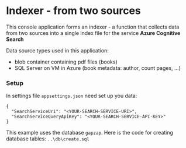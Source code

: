 ﻿# Indexer - from two sources

This console application forms an indexer - a function that collects data 
from two sources into a single index file for the service **Azure Cognitive Search**

Data source types used in this application:
- blob container containing pdf files (books)
- SQL Server on VM in Azure (book metadata: author, count pages, ...)

### Setup
In settings file `appsettings.json` need set up you data:

```
{
  "SearchServiceUri": "<YOUR-SEARCH-SERVICE-URI>",
  "SearchServiceQueryApiKey": "<YOUR-SEARCH-SERVICE-API-KEY>"
}
```

This example uses the database `gapzap`. 
Here is the code for creating database tables: `..\db\create.sql`